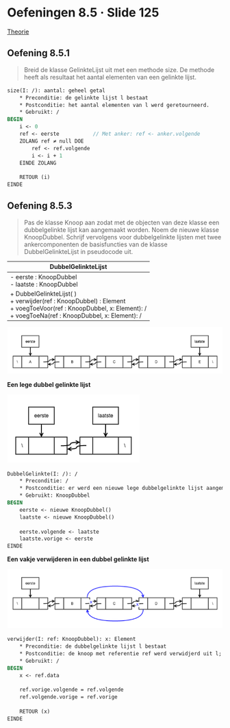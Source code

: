 # Oefeningen 8.5 &middot; Slide 125

[Theorie](/1ste-jaar/semester-II/Probleem-Oplossend-Denken-I.md#hoofdstuk-8)

## Oefening 8.5.1

> Breid de klasse GelinkteLijst uit met een methode size. De methode heeft als
resultaat het aantal elementen van een gelinkte lijst.

```pascal
size(I: /): aantal: geheel getal
    * Preconditie: de gelinkte lijst l bestaat
    * Postconditie: het aantal elementen van l werd geretourneerd.
    * Gebruikt: /
BEGIN
    i <- 0
    ref <- eerste           // Met anker: ref <- anker.volgende
    ZOLANG ref ≠ null DOE
        ref <- ref.volgende
        i <- i + 1
    EINDE ZOLANG
    
    RETOUR (i)
EINDE
```

## Oefening 8.5.3

> Pas de klasse Knoop aan zodat met de objecten van deze klasse een dubbelgelinkte
lijst kan aangemaakt worden. Noem de nieuwe klasse KnoopDubbel.
Schrijf vervolgens voor dubbelgelinkte lijsten met twee ankercomponenten de
basisfuncties van de klasse DubbelGelinkteLijst in pseudocode uit.

| DubbelGelinkteLijst |
| ------------------- |
| - eerste : KnoopDubbel<br>- laatste : KnoopDubbel |
| + DubbelGelinkteLijst( )<br>+ verwijder(ref : KnoopDubbel) : Element<br>+ voegToeVoor(ref : KnoopDubbel, x: Element): /<br>+ voegToeNa(ref : KnoopDubbel, x: Element): / |

![](/afbeeldingen/1ste-jaar/semester-II/Probleem-Oplossend-Denken-I/dubbelgelinktel_lijst.png)

**Een lege dubbel gelinkte lijst**

![](/afbeeldingen/1ste-jaar/semester-II/Probleem-Oplossend-Denken-I/lege_dubbelgelinkte_lijst.png)

```pascal
DubbelGelinkte(I: /): /
    * Preconditie: /
    * Postconditie: er werd een nieuwe lege dubbelgelinkte lijst aangemaakt
    * Gebruikt: KnoopDubbel
BEGIN
    eerste <- nieuwe KnoopDubbel()
    laatste <- nieuwe KnoopDubbel()
    
    eerste.volgende <- laatste
    laatste.vorige <- eerste
EINDE
```

**Een vakje verwijderen in een dubbel gelinkte lijst**

![](/afbeeldingen/1ste-jaar/semester-II/Probleem-Oplossend-Denken-I/dubbelgelinktel_lijst_verwijderen.png)

```pascal
verwijder(I: ref: KnoopDubbel): x: Element
    * Preconditie: de dubbelgelinkte lijst l bestaat
    * Postconditie: de knoop met referentie ref werd verwidjerd uit l; de waarde van het data-veld van de verwijderde knoop werd geretourneerd.
    * Gebruikt: /
BEGIN
    x <- ref.data
    
    ref.vorige.volgende = ref.volgende
    ref.volgende.vorige = ref.vorige
    
    RETOUR (x)
EINDE
```